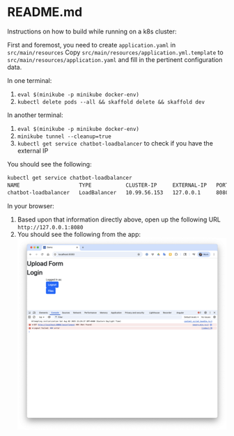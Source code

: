 # README.md

Instructions on how to build while running on a k8s cluster:

First and foremost, you need to create `application.yaml` in `src/main/resources`
Copy `src/main/resources/application.yml.template` to `src/main/resources/application.yaml` and
fill in the pertinent configuration data.

In one terminal:
1. `eval $(minikube -p minikube docker-env)`
2. `kubectl delete pods --all && skaffold delete && skaffold dev`

In another terminal:
1. `eval $(minikube -p minikube docker-env)`
2. `minikube tunnel --cleanup=true`
3. `kubectl get service chatbot-loadbalancer` to check if you have the external IP

You should see the following:
```bash
kubectl get service chatbot-loadbalancer
NAME                   TYPE           CLUSTER-IP     EXTERNAL-IP   PORT(S)          AGE
chatbot-loadbalancer   LoadBalancer   10.99.56.153   127.0.0.1     8080:31784/TCP   88s
```

In your browser:
1. Based upon that information directly above, open up the following URL `http://127.0.0.1:8080`
2. You should see the following from the app:
   ![running chatbot](./images/running_chatbot.png)